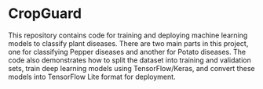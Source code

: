 # CropGuard
This repository contains code for training and deploying machine learning models to classify plant diseases. There are two main parts in this project, one for classifying Pepper diseases and another for Potato diseases. The code also demonstrates how to split the dataset into training and validation sets, train deep learning models using TensorFlow/Keras, and convert these models into TensorFlow Lite format for deployment.
